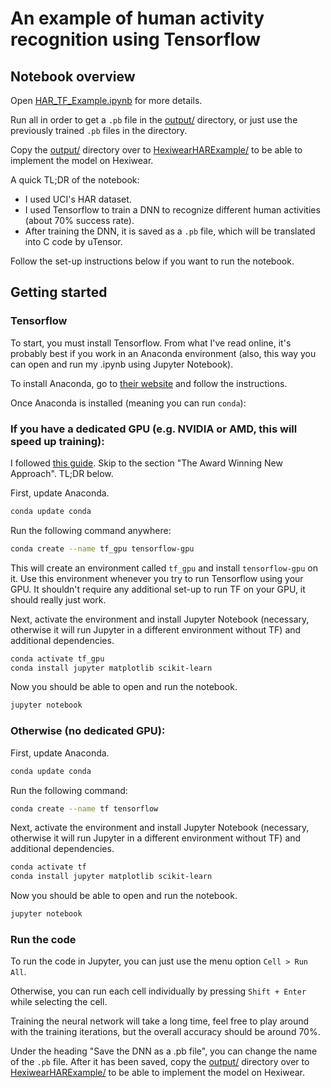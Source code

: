 # An example of human activity recognition using Tensorflow

## Notebook overview

Open [HAR_TF_Example.ipynb] for more details.

Run all in order to get a `.pb` file in the [output/] directory, or just use the previously trained `.pb` files in the directory.

Copy the [output/] directory over to [HexiwearHARExample/] to be able to implement the model on Hexiwear.

A quick TL;DR of the notebook:

  - I used UCI's HAR dataset.
  - I used Tensorflow to train a DNN to recognize different human activities (about 70% success rate).
  - After training the DNN, it is saved as a `.pb` file, which will be translated into C code by uTensor.

Follow the set-up instructions below if you want to run the notebook.

## Getting started

### Tensorflow

To start, you must install Tensorflow. From what I've read online, it's probably best if you work in an Anaconda environment (also, this way you can open and run my .ipynb using Jupyter Notebook).

To install Anaconda, go to [their website][Anaconda] and follow the instructions.

Once Anaconda is installed (meaning you can run `conda`):

### If you have a dedicated GPU (e.g. NVIDIA or AMD, this will speed up training):

I followed [this guide][TF-GPU]. Skip to the section "The Award Winning New Approach". TL;DR below.

First, update Anaconda.
```sh
conda update conda
```

Run the following command anywhere:
```sh
conda create --name tf_gpu tensorflow-gpu 
```
This will create an environment called `tf_gpu` and install `tensorflow-gpu` on it. Use this environment whenever you try to run Tensorflow using your GPU. It shouldn't require any additional set-up to run TF on your GPU, it should really just work.

Next, activate the environment and install Jupyter Notebook (necessary, otherwise it will run Jupyter in a different environment without TF) and additional dependencies.
```sh
conda activate tf_gpu
conda install jupyter matplotlib scikit-learn
```

Now you should be able to open and run the notebook.
```sh
jupyter notebook
```

### Otherwise (no dedicated GPU):

First, update Anaconda.
```sh
conda update conda
```

Run the following command:
```sh
conda create --name tf tensorflow 
```

Next, activate the environment and install Jupyter Notebook (necessary, otherwise it will run Jupyter in a different environment without TF) and additional dependencies.
```sh
conda activate tf
conda install jupyter matplotlib scikit-learn
```

Now you should be able to open and run the notebook.
```sh
jupyter notebook
```

### Run the code

To run the code in Jupyter, you can just use the menu option `Cell > Run All`.

Otherwise, you can run each cell individually by pressing `Shift + Enter` while selecting the cell.

Training the neural network will take a long time, feel free to play around with the training iterations, but the overall accuracy should be around 70%. 

Under the heading "Save the DNN as a .pb file", you can change the name of the `.pb` file. After it has been saved, copy the [output/] directory over to [HexiwearHARExample/] to be able to implement the model on Hexiwear.

[//]: # (These are reference links used in the body of this note and get stripped out when the markdown processor does its job. There is no need to format nicely because it shouldn't be seen. Thanks SO - http://stackoverflow.com/questions/4823468/store-comments-in-markdown-syntax)

   [Anaconda]: <https://www.anaconda.com/distribution/>
   [TF-GPU]: <https://towardsdatascience.com/tensorflow-gpu-installation-made-easy-use-conda-instead-of-pip-52e5249374bc>
   [HAR_TF_Example.ipynb]: <https://github.com/hisroar/NNonHexiwear/blob/master/HAR_TF_Example/HAR_TF_Example.ipynb>
   [output/]: <https://github.com/hisroar/NNonHexiwear/tree/master/HAR_TF_Example/output>
   [HexiwearHARExample/]: <https://github.com/hisroar/NNonHexiwear/tree/master/HexiwearHARExample>